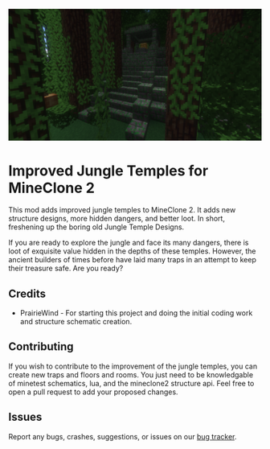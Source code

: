 ![Jungle Temple Screenshot](screenshot.png)

# Improved Jungle Temples for MineClone 2

This mod adds improved jungle temples to MineClone 2. It adds new structure designs, more hidden dangers, and better loot. In short, freshening up the boring old Jungle Temple Designs.

If you are ready to explore the jungle and face its many dangers, there is loot of exquisite value hidden in the depths of these temples. However, the ancient builders of times before have laid many traps in an attempt to keep their treasure safe. Are you ready?

## Credits
* PrairieWind - For starting this project and doing the initial coding work and structure schematic creation.

## Contributing
If you wish to contribute to the improvement of the jungle temples, you can create new traps and floors and rooms. You just need to be knowledgable of minetest schematics, lua, and the mineclone2 structure api. Feel free to open a pull request to add your proposed changes.

## Issues
Report any bugs, crashes, suggestions, or issues on our [bug tracker](https://codeberg.org/PrairieWind/mcl_jungle_temple/issues).
